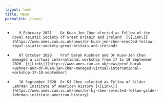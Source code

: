 ```yaml
---
layout: home
title: News
permalink: /news/
---
```


*        9 February 2021    Dr Kuan-Jen Chen elected as Fellow of the Royal Asiatic Society of Great Britain and Ireland  [\[Link\]](https://www.ames.cam.ac.uk/news/dr-kuan-jen-chen-elected-fellow-royal-asiatic-society-great-britain-and-ireland)

*        07 October 2020    Prof Barak Kushner and Dr Kuan-Jen Chen managed a virtual international workshop from 17 to 18 September 2020  [\[Link\]](https://www.ames.cam.ac.uk/news/prof-barak-kushner-and-dr-kuan-jen-chen-managed-virtual-international-workshop-17-18-september)

*        16 September 2020  Dr KJ Chen selected as Fellow of Gilder Lehrman Institute of American History [\[Link\]](https://www.ames.cam.ac.uk/news/dr-kj-chen-selected-fellow-gilder-lehrman-institute-american-history)

